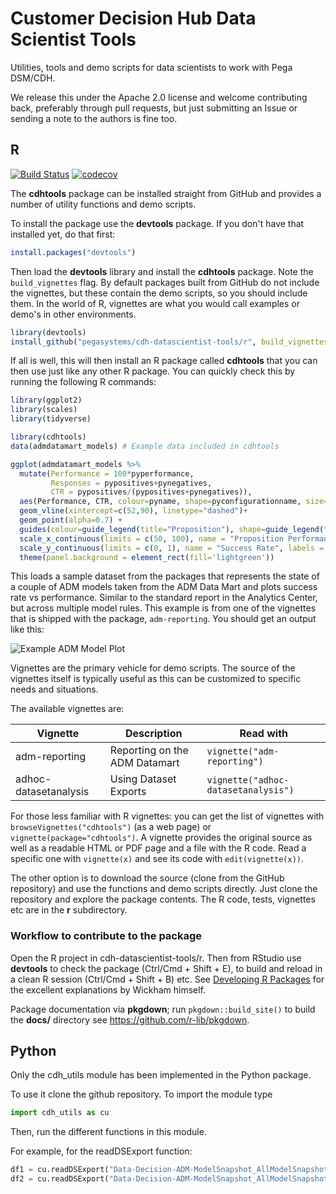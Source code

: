 # Customer Decision Hub Data Scientist Tools

Utilities, tools and demo scripts for data scientists to work with Pega DSM/CDH.

We release this under the Apache 2.0 license and welcome contributing back, preferably through pull requests, but just submitting an Issue or sending a note to the authors is fine too.

## R

[![Build Status](https://travis-ci.org/pegasystems/cdh-datascientist-tools.svg?branch=master)](https://travis-ci.org/pegasystems/cdh-datascientist-tools)
[![codecov](https://codecov.io/gh/pegasystems/cdh-datascientist-tools/branch/master/graph/badge.svg)](https://codecov.io/gh/pegasystems/cdh-datascientist-tools)

The **cdhtools** package can be installed straight from GitHub and provides a number of utility functions and demo scripts.

To install the package use the **devtools** package. If you don't have that installed yet, do that first:

```r
install.packages("devtools")
```

Then load the **devtools** library and install the **cdhtools** package. Note the `build_vignettes` flag. By default packages built from GitHub do not include the vignettes, but these contain the demo scripts, so you should include them. In the world of R, vignettes are what you would call examples or demo's in other environments.

```r
library(devtools)
install_github("pegasystems/cdh-datascientist-tools/r", build_vignettes=TRUE)
```

If all is well, this will then install an R package called **cdhtools** that you can then use just like any other R package. You can quickly check this by running the following R commands:

```r
library(ggplot2)
library(scales)
library(tidyverse)

library(cdhtools)
data(admdatamart_models) # Example data included in cdhtools

ggplot(admdatamart_models %>%
  mutate(Performance = 100*pyperformance,
         Responses = pypositives+pynegatives,
         CTR = pypositives/(pypositives+pynegatives)),
  aes(Performance, CTR, colour=pyname, shape=pyconfigurationname, size=log(Responses)))+
  geom_vline(xintercept=c(52,90), linetype="dashed")+
  geom_point(alpha=0.7) +
  guides(colour=guide_legend(title="Proposition"), shape=guide_legend(title="Model"), size=FALSE)+
  scale_x_continuous(limits = c(50, 100), name = "Proposition Performance") +
  scale_y_continuous(limits = c(0, 1), name = "Success Rate", labels = scales::percent) +
  theme(panel.background = element_rect(fill='lightgreen'))
```

This loads a sample dataset from the packages that represents the state of a couple of ADM models taken from the ADM Data Mart and plots success rate vs performance. Similar to the standard report in the Analytics Center, but across multiple model rules. This example is from one of the vignettes that is shipped with the package, `adm-reporting`. You should get an output like this:

![Example ADM Model Plot](images/example-model-plot.png)

Vignettes are the primary vehicle for demo scripts. The source of the vignettes itself is typically useful as this can be customized to specific needs and situations.

The available vignettes are:

Vignette | Description | Read with
------------ | ------------- | -------------
adm-reporting | Reporting on the ADM Datamart | `vignette("adm-reporting")`
adhoc-datasetanalysis | Using Dataset Exports | `vignette("adhoc-datasetanalysis")`

For those less familiar with R vignettes: you can get the list of vignettes with `browseVignettes("cdhtools")` (as a web page) or `vignette(package="cdhtools")`. A vignette provides the original source as well as a readable HTML or PDF page and a file with the R code. Read a specific one with `vignette(x)` and see its code with `edit(vignette(x))`.

The other option is to download the source (clone from the GitHub repository) and use the functions and demo scripts directly. Just clone the repository and explore the package contents. The R code, tests, vignettes etc are in the **r** subdirectory.

### Workflow to contribute to the package

Open the R project in cdh-datascientist-tools/r. Then from RStudio use **devtools** to check the package (Ctrl/Cmd + Shift + E), to build and reload in a clean R session (Ctrl/Cmd + Shift + B) etc. See [Developing R Packages](http://r-pkgs.had.co.nz) for the excellent explanations by Wickham himself.

Package documentation via **pkgdown**; run `pkgdown::build_site()` to build the **docs/** directory see https://github.com/r-lib/pkgdown. 

## Python

Only the cdh_utils module has been implemented in the Python package.

To use it clone the github repository. To import the module type

```python
import cdh_utils as cu
```

Then, run the different functions in this module.

For example, for the readDSExport function:

```python
df1 = cu.readDSExport("Data-Decision-ADM-ModelSnapshot_AllModelSnapshots", srcFolder="inst/extdata", tmpFolder="tmp")
df2 = cu.readDSExport("Data-Decision-ADM-ModelSnapshot_AllModelSnapshots_20180316T134315_GMT.zip", srcFolder="inst/extdata", tmpFolder="tmp3")
```
